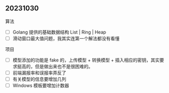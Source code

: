 ## 20231030

算法

- [ ] Golang 提供的基础数据结构 List | Ring | Heap
- [ ] 滑动窗口最大值问题，我其实连第一个解法都没有看懂

项目

- [ ] 模型添加的功能是 fake 的，上传模型 + 转换模型 + 插入相应的密钥，其实要求挺高的，但是做出来也不是很困难的。
- [ ] 前端漏报率和误报率弄反了
- [ ] 有关模型的信息要增加几列
- [ ] Windows 模板要增加计数器
